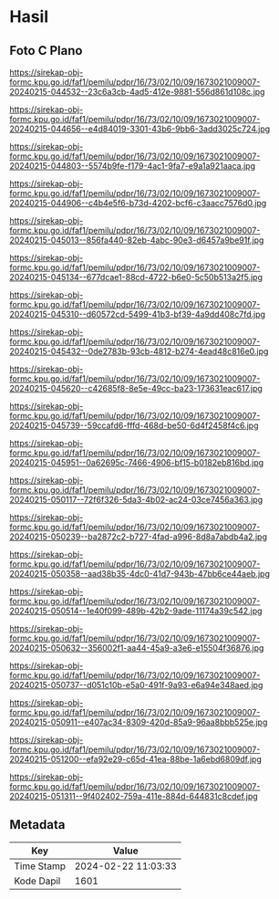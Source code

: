 # Hasil

## Foto C Plano

https://sirekap-obj-formc.kpu.go.id/faf1/pemilu/pdpr/16/73/02/10/09/1673021009007-20240215-044532--23c6a3cb-4ad5-412e-9881-556d861d108c.jpg

https://sirekap-obj-formc.kpu.go.id/faf1/pemilu/pdpr/16/73/02/10/09/1673021009007-20240215-044656--e4d84019-3301-43b6-9bb6-3add3025c724.jpg

https://sirekap-obj-formc.kpu.go.id/faf1/pemilu/pdpr/16/73/02/10/09/1673021009007-20240215-044803--5574b9fe-f179-4ac1-9fa7-e9a1a921aaca.jpg

https://sirekap-obj-formc.kpu.go.id/faf1/pemilu/pdpr/16/73/02/10/09/1673021009007-20240215-044906--c4b4e5f6-b73d-4202-bcf6-c3aacc7576d0.jpg

https://sirekap-obj-formc.kpu.go.id/faf1/pemilu/pdpr/16/73/02/10/09/1673021009007-20240215-045013--856fa440-82eb-4abc-90e3-d6457a9be91f.jpg

https://sirekap-obj-formc.kpu.go.id/faf1/pemilu/pdpr/16/73/02/10/09/1673021009007-20240215-045134--677dcae1-88cd-4722-b6e0-5c50b513a2f5.jpg

https://sirekap-obj-formc.kpu.go.id/faf1/pemilu/pdpr/16/73/02/10/09/1673021009007-20240215-045310--d60572cd-5499-41b3-bf39-4a9dd408c7fd.jpg

https://sirekap-obj-formc.kpu.go.id/faf1/pemilu/pdpr/16/73/02/10/09/1673021009007-20240215-045432--0de2783b-93cb-4812-b274-4ead48c816e0.jpg

https://sirekap-obj-formc.kpu.go.id/faf1/pemilu/pdpr/16/73/02/10/09/1673021009007-20240215-045620--c42685f8-8e5e-49cc-ba23-173631eac617.jpg

https://sirekap-obj-formc.kpu.go.id/faf1/pemilu/pdpr/16/73/02/10/09/1673021009007-20240215-045739--59ccafd6-fffd-468d-be50-6d4f2458f4c6.jpg

https://sirekap-obj-formc.kpu.go.id/faf1/pemilu/pdpr/16/73/02/10/09/1673021009007-20240215-045951--0a62695c-7466-4906-bf15-b0182eb816bd.jpg

https://sirekap-obj-formc.kpu.go.id/faf1/pemilu/pdpr/16/73/02/10/09/1673021009007-20240215-050117--72f6f326-5da3-4b02-ac24-03ce7456a363.jpg

https://sirekap-obj-formc.kpu.go.id/faf1/pemilu/pdpr/16/73/02/10/09/1673021009007-20240215-050239--ba2872c2-b727-4fad-a996-8d8a7abdb4a2.jpg

https://sirekap-obj-formc.kpu.go.id/faf1/pemilu/pdpr/16/73/02/10/09/1673021009007-20240215-050358--aad38b35-4dc0-41d7-943b-47bb6ce44aeb.jpg

https://sirekap-obj-formc.kpu.go.id/faf1/pemilu/pdpr/16/73/02/10/09/1673021009007-20240215-050514--1e40f099-489b-42b2-9ade-11174a39c542.jpg

https://sirekap-obj-formc.kpu.go.id/faf1/pemilu/pdpr/16/73/02/10/09/1673021009007-20240215-050632--356002f1-aa44-45a9-a3e6-e15504f36876.jpg

https://sirekap-obj-formc.kpu.go.id/faf1/pemilu/pdpr/16/73/02/10/09/1673021009007-20240215-050737--d051c10b-e5a0-491f-9a93-e6a94e348aed.jpg

https://sirekap-obj-formc.kpu.go.id/faf1/pemilu/pdpr/16/73/02/10/09/1673021009007-20240215-050911--e407ac34-8309-420d-85a9-96aa8bbb525e.jpg

https://sirekap-obj-formc.kpu.go.id/faf1/pemilu/pdpr/16/73/02/10/09/1673021009007-20240215-051200--efa92e29-c65d-41ea-88be-1a6ebd6809df.jpg

https://sirekap-obj-formc.kpu.go.id/faf1/pemilu/pdpr/16/73/02/10/09/1673021009007-20240215-051311--9f402402-759a-411e-884d-644831c8cdef.jpg


## Metadata

| Key        | Value               |
| ---------- | ------------------- |
| Time Stamp | 2024-02-22 11:03:33 |
| Kode Dapil | 1601                |



